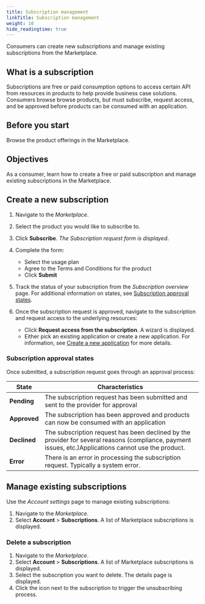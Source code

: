 ```yaml
---
title: Subscription management
linkTitle: Subscription management
weight: 10
hide_readingtime: true
---
```


Consumers can create new subscriptions and manage existing subscriptions from the Marketplace.

## What is a subscription

Subscriptions are free or paid consumption options to access certain API from resources in products to help provide business case solutions. Consumers browse browse products, but must subscribe, request access, and be approved before products can be consumed with an application.

## Before you start

Browse the product offerings in the Marketplace.

## Objectives

As a consumer, learn how to create a free or paid subscription and manage existing subscriptions in the Marketplace.

## Create a new subscription

1. Navigate to the *Marketplace*.
2. Select the product you would like to subscribe to.
3. Click **Subscribe**. *The Subscription request form is displayed*.
4. Complete the form:

    * Select the usage plan
    * Agree to the Terms and Conditions for the product
    * Click **Submit**

5. Track the status of your subscription from the *Subscription overview* page. For additional information on states, see [Subscription approval states](#subsrcitopn-approval-states).
6. Once the subscription request is approved, navigate to the subscription and request access to the underlying resources:

    * Click **Request access from the subscription**. A wizard is displayed.
    * Either pick an existing application or create a new application. For information, see [Create a new application](/docs/manage_marketplace/consumer_experience/application_management#create-a-new-application) for more details.

### Subscription approval states

Once submitted, a subscription request goes through an approval process:

| State         | Characteristics                                                             |
|---------------|-----------------------------------------------------------------------------|
| **Pending**   | The subscription request has been submitted and sent to the provider for approval |
| **Approved**  | The subscription has been approved and products can now be consumed with an application |
| **Declined**  | The subscription request has been declined by the provider for several reasons (compliance, payment issues, etc.)Applications cannot use the product. |
| **Error**     | There is an error in processing the subscription request. Typically a system error. |

## Manage existing subscriptions

Use the *Account settings* page to manage existing subscriptions:

1. Navigate to the *Marketplace*.
2. Select **Account** > **Subscriptions**. A list of Marketplace subscriptions is displayed.

### Delete a subscription

1. Navigate to the *Marketplace*.
2. Select **Account** > **Subscriptions**. A list of Marketplace subscriptions is displayed.
3. Select the subscription you want to delete. The details page is displayed.
4. Click the icon next to the subscription to trigger the unsubscribing process.
